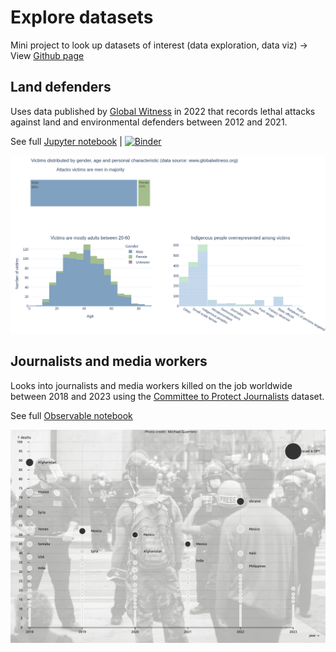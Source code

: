 # Explore datasets

Mini project to look up datasets of interest (data exploration, data viz)
-> View [Github page](https://elle-est-au-nord.github.io/explore-datasets/)


## Land defenders
Uses data published by [Global Witness](https://globalwitness.org) in 2022 that records lethal attacks against land and environmental defenders between 2012 and 2021.

See full [Jupyter notebook](https://elle-est-au-nord.github.io/explore-datasets/land_defenders/land-defenders.html) |
[![Binder](https://mybinder.org/badge_logo.svg)](https://mybinder.org/v2/gh/Elle-est-au-nord/explore-datasets/HEAD?urlpath=voila%2Frender%2Fland_defenders%2Fland-defenders.ipynb)

![Screenshot of Jupyter notebook](img/screenshot_notebook_land-defenders.png)

## Journalists and media workers
Looks into journalists and media workers killed on the job worldwide between 2018 and 2023 using the [Committee to Protect Journalists](https://cpj.org/data/killed/?status=Killed&motiveConfirmed%5B%5D=Confirmed&motiveUnconfirmed%5B%5D=Unconfirmed&type%5B%5D=Journalist&type%5B%5D=Media%20Worker&start_year=1992&end_year=2024&group_by=year) dataset.

See full [Observable notebook](https://observablehq.com/@eleonore9/number-of-journalists-killed-in-2018)

![Scatter plot of locations with journalists killed on the job between 2018 and 2023](img/journalists-killed-2018-to-2023.png)